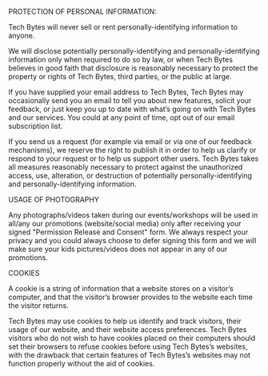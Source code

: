 PROTECTION OF PERSONAL INFORMATION:

Tech Bytes will never sell or rent personally-identifying information to anyone. 

We will disclose potentially personally-identifying and personally-identifying information only when required to do so by law, or when Tech Bytes believes in good faith that disclosure is reasonably necessary to protect the property or rights of Tech Bytes, third parties, or the public at large. 

If you have supplied your email address to Tech Bytes, Tech Bytes may occasionally send you an email to tell you about new features, solicit your feedback, or just keep you up to date with what’s going on with Tech Bytes and our services. You could at any point of time, opt out of our email subscription list.

If you send us a request (for example via email or via one of our feedback mechanisms), we reserve the right to publish it in order to help us clarify or respond to your request or to help us support other users. Tech Bytes takes all measures reasonably necessary to protect against the unauthorized access, use, alteration, or destruction of potentially personally-identifying and personally-identifying information.

USAGE OF PHOTOGRAPHY

Any photographs/videos taken during our events/workshops will be used in all/any our promotions (website/social media) only after receiving your signed "Permission Release and Consent" form. We always respect your privacy and you could always choose to defer signing this form and we will make sure your kids pictures/videos does not appear in any of our promotions. 

COOKIES

A cookie is a string of information that a website stores on a visitor’s computer, and that the visitor’s browser provides to the website each time the visitor returns.

Tech Bytes may use cookies to help us identify and track visitors, their usage of our website, and their website access preferences. Tech Bytes visitors who do not wish to have cookies placed on their computers should set their browsers to refuse cookies before using Tech Bytes’s websites, with the drawback that certain features of Tech Bytes’s websites may not function properly without the aid of cookies.

